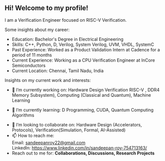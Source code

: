 ## Hi! Welcome to my profile!

I am a Verification Engineer focused on RISC-V Verification.

Some insights about my career:
- Education: Bachelor's Degree in Electrical Engineering
- Skills: C++, Python, D, Verilog, System Verilog, UVM, VHDL, SystemC
- Past Experience: Worked as a Product Validation Intern at Cadence for a period of 11 months
- Current Experience: Working as a CPU Verification Engineer at InCore Semiconductors
- Current Location: Chennai, Tamil Nadu, India
  
Insights on my current work and interests:
- 🔭 I’m currently working on: Hardware Design Verification RISC-V , DDR4 Memory Subsystem), Computing (Classical and Quantum), Machine Learning
* 🌱 I’m currently learning:  D Programming, CUDA, Quantum Computing Algorithms
+ 👯 I’m looking to collaborate on: Hardware Design (Accelerators, Protocols), Verification(Simulation, Formal, AI-Assisted)
+ 📫 How to reach me: </br> Email: sandeepanroy22@gmail.com </br> LinkedIn: https://www.linkedin.com/in/sandeepan-roy-754713163/
+ Reach out to me for: **Collaborations, Discussions, Research Projects**

<!-- [![Sandeepan's GitHub stats](https://github-readme-stats.vercel.app/api?username=Sandeepan26)](https://github.com/anuraghazra/github-readme-stats) -->
<!-- ![Sandeepan's GitHub stats](https://github-readme-stats.vercel.app/api?username=Sandeepan26&hide=contribs,prs&show_icons=True&theme=highcontrast)  -->
<!--
**Sandeepan26/Sandeepan26** is a ✨ _special_ ✨ repository because its `README.md` (this file) appears on your GitHub profile.

Here are some ideas to get you started:
Hi there 👋
## 🔭 I’m currently working on Hardware Design Verification, Computing(Classical and Quantum), Machine Learning
- 🌱 I’m currently learning C++, Python, D Porgramming, CUDA to reach intermediate level of skills
- 👯 I’m looking to collaborate on Hardware Design (Accelerators, Protocols), Verification(Simulation, Formal, AI-Assisted)
- 🤔 I’m looking for help with ...
- 💬 Ask me about ...
- 📫 How to reach me: Email: sandeepanroy22@gmail.com
- 😄 Pronouns: ...
- ⚡ Fun fact: ...
-->
